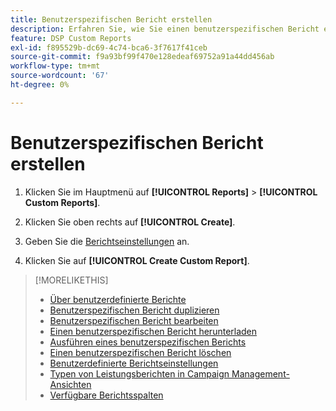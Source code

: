```yaml
---
title: Benutzerspezifischen Bericht erstellen
description: Erfahren Sie, wie Sie einen benutzerspezifischen Bericht erstellen.
feature: DSP Custom Reports
exl-id: f895529b-dc69-4c74-bca6-3f7617f41ceb
source-git-commit: f9a93bf99f470e128edeaf69752a91a44dd456ab
workflow-type: tm+mt
source-wordcount: '67'
ht-degree: 0%

---
```


# Benutzerspezifischen Bericht erstellen

1. Klicken Sie im Hauptmenü auf **[!UICONTROL Reports]** > **[!UICONTROL Custom Reports]**.

1. Klicken Sie oben rechts auf **[!UICONTROL Create]**.

1. Geben Sie die [Berichtseinstellungen](/help/dsp/reports/report-settings.md) an.

1. Klicken Sie auf **[!UICONTROL Create Custom Report]**.

>[!MORELIKETHIS]
>
>* [Über benutzerdefinierte Berichte](/help/dsp/reports/report-about.md)
>* [Benutzerspezifischen Bericht duplizieren](/help/dsp/reports/report-copy.md)
>* [Benutzerspezifischen Bericht bearbeiten](/help/dsp/reports/report-edit.md)
>* [Einen benutzerspezifischen Bericht herunterladen](/help/dsp/reports/report-download.md)
>* [Ausführen eines benutzerspezifischen Berichts](/help/dsp/reports/report-run-now.md)
>* [Einen benutzerspezifischen Bericht löschen](/help/dsp/reports/report-delete.md)
>* [Benutzerdefinierte Berichtseinstellungen](/help/dsp/reports/report-settings.md)
>* [Typen von Leistungsberichten in Campaign Management-Ansichten](/help/dsp/campaign-management/reports/campaign-reports-about.md)
>* [Verfügbare Berichtsspalten](/help/dsp/reports/report-columns.md)
